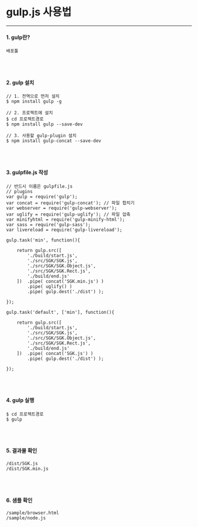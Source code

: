 # gulp.js 사용법
---

#### 1. gulp란?
```
배포툴
```
<br><br>
#### 2. gulp 설치
```
// 1. 전역으로 먼저 설치
$ npm install gulp -g

// 2. 프로젝트에 설치
$ cd 프로젝트경로
$ npm install gulp --save-dev

// 3. 사용할 gulp-plugin 설치
$ npm install gulp-concat --save-dev
```
<br><br>
#### 3. gulpfile.js 작성
```
// 반드시 이름은 gulpfile.js
// plugins
var gulp = require('gulp');
var concat = require('gulp-concat'); // 파일 합치기
var webserver = require('gulp-webserver');
var uglify = require('gulp-uglify'); // 파일 압축
var minifyhtml = require('gulp-minify-html');
var sass = require('gulp-sass');
var livereload = require('gulp-livereload');

gulp.task('min', function(){
	
	return gulp.src([
		'./build/start.js',
		'./src/SGK/SGK.js',
		'./src/SGK/SGK.Object.js',
		'./src/SGK/SGK.Rect.js',
		'./build/end.js'
	])	.pipe( concat('SGK.min.js') )
		.pipe( uglify() )
		.pipe( gulp.dest('./dist') );
	
});

gulp.task('default', ['min'], function(){
	
	return gulp.src([
		'./build/start.js',
		'./src/SGK/SGK.js',
		'./src/SGK/SGK.Object.js',
		'./src/SGK/SGK.Rect.js',
		'./build/end.js'
	])	.pipe( concat('SGK.js') )
		.pipe( gulp.dest('./dist') );
	
});
```
<br><br>
#### 4. gulp 실행
```
$ cd 프로젝트경로
$ gulp
```
<br><br>
#### 5. 결과물 확인
```
/dist/SGK.js
/dist/SGK.min.js
```
<br><br>
#### 6. 샘플 확인
```
/sample/browser.html
/sample/node.js
```
